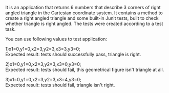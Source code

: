 It is an application that returns 6 numbers that describe 3 corners of right angled triangle in the Cartesian coordinate system. It contains a method to create a right angled triangle and some built-in Junit tests, built to check whether triangle is right angled. The tests were created according to a test task.

You can use following values to test application:
 
1)x1=0,y1=0,x2=3,y2=3,x3=3,y3=0;  
Expected result: tests should successfully pass, triangle is right.

2)x1=0,y1=0,x2=3,y2=3,x3=0,y3=0;  
Expected result: tests should fail, this geometrical figure isn't triangle at all.

3)x1=0,y1=0,x2=3,y2=3,x3=4,y3=0;  
Expected result: tests should fail, triangle isn't right.
